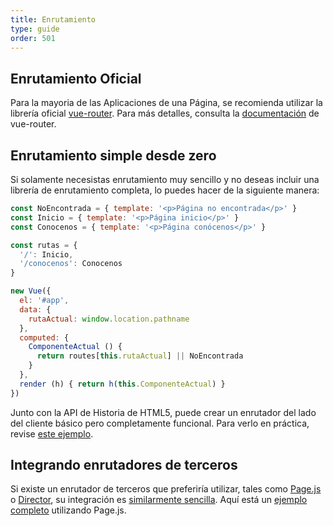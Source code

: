 ```yaml
---
title: Enrutamiento
type: guide
order: 501
---
```


## Enrutamiento Oficial

Para la mayoria de las Aplicaciones de una Página, se recomienda utilizar la librería oficial [vue-router](https://github.com/vuejs/vue-router). Para más detalles, consulta la [documentación](https://router.vuejs.org/) de vue-router.

## Enrutamiento simple desde zero

Si solamente necesistas enrutamiento muy sencillo y no deseas incluir una librería de enrutamiento completa, lo puedes hacer de la siguiente manera:

``` js
const NoEncontrada = { template: '<p>Página no encontrada</p>' }
const Inicio = { template: '<p>Página inicio</p>' }
const Conocenos = { template: '<p>Página conócenos</p>' }

const rutas = {
  '/': Inicio,
  '/conocenos': Conocenos
}

new Vue({
  el: '#app',
  data: {
    rutaActual: window.location.pathname
  },
  computed: {
    ComponenteActual () {
      return routes[this.rutaActual] || NoEncontrada
    }
  },
  render (h) { return h(this.ComponenteActual) }
})
```

Junto con la API de Historia de HTML5, puede crear un enrutador del lado del cliente básico pero completamente funcional. Para verlo en práctica, revise [este ejemplo](https://github.com/chrisvfritz/vue-2.0-simple-routing-example).

## Integrando enrutadores de terceros

Si existe un enrutador de terceros que preferiría utilizar, tales como [Page.js](https://github.com/visionmedia/page.js) o [Director](https://github.com/flatiron/director), su integración es [similarmente sencilla](https://github.com/chrisvfritz/vue-2.0-simple-routing-example/compare/master...pagejs). Aquí está un [ejemplo completo](https://github.com/chrisvfritz/vue-2.0-simple-routing-example/tree/pagejs) utilizando Page.js.
